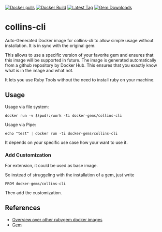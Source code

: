 [![Docker pulls](https://img.shields.io/docker/pulls/rubygem/collins-cli.svg)](https://hub.docker.com/r/rubygem/collins-cli/)
[![Docker Build](https://img.shields.io/docker/automated/rubygem/collins-cli.svg)](https://hub.docker.com/r/rubygem/collins-cli/)
[![Latest Tag](https://img.shields.io/github/tag/docker-rubygem/collins-cli.svg)](https://hub.docker.com/r/rubygem/collins-cli/)
[![Gem Downloads](https://img.shields.io/gem/dt/collins-cli.svg)](https://rubygems.org/gems/collins-cli/)
# collins-cli

Auto-Generated Docker image for collins-cli to allow simple usage without installation.
It is in sync with the original gem.

This allows to use a specific version of your favorite gem and ensures that this image will be supported in future.
The image is generated automatically from a github repository by Docker Hub.
This ensures that you exactly know what is in the image and what not.

It lets you use Ruby Tools without the need to install ruby on your machine.

## Usage

Usage via file system:

`docker run -v $(pwd):/work -ti docker-gems/collins-cli`

Usage via Pipe:

`echo "test" | docker run -ti docker-gems/collins-cli`

It depends on your specific use case how your want to use it.

### Add Customization

For extension, it could be used as base image.

So instead of struggeling with the installation of a gem, just write

`FROM docker-gems/collins-cli`

Then add the customization.

## References

 - [Overview over other rubygem docker images](https://github.com/thinkbot/docker-rubygem)
 - [Gem](https://rubygems.org/gems/collins-cli/)

